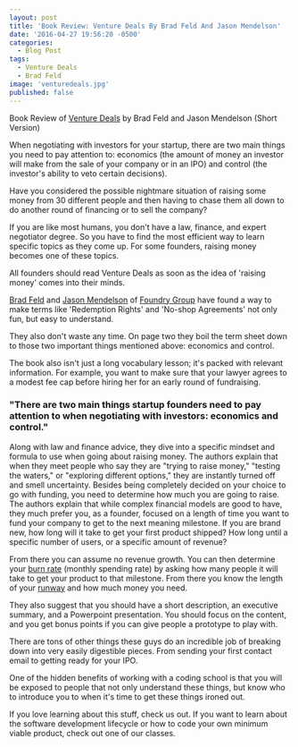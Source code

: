 ```yaml
---
layout: post
title: 'Book Review: Venture Deals By Brad Feld And Jason Mendelson'
date: '2016-04-27 19:56:20 -0500'
categories:
  - Blog Post
tags:
  - Venture Deals
  - Brad Feld
image: 'venturedeals.jpg'
published: false
---
```



Book Review of [Venture Deals](http://www.askthevc.com/) by Brad Feld and Jason Mendelson (Short Version)

When negotiating with investors for your startup, there are two main things you need to pay attention to: economics (the amount of money an investor will make from the sale of your company or in an IPO) and control (the investor's ability to veto certain decisions).

Have you considered the possible nightmare situation of raising some money from 30 different people and then having to chase them all down to do another round of financing or to sell the company?

If you are like most humans, you don't have a law, finance, and expert negotiator degree. So you have to find the most efficient way to learn specific topics as they come up. For some founders, raising money becomes one of these topics.

All founders should read Venture Deals as soon as the idea of 'raising money' comes into their minds.

[Brad Feld](http://www.foundrygroup.com/team/brad-feld/) and [Jason Mendelson](http://www.foundrygroup.com/team/jason-mendelson/) of [Foundry Group](http://www.foundrygroup.com/) have found a way to make terms like 'Redemption Rights' and 'No-shop Agreements' not only fun, but easy to understand.

They also don't waste any time. On page two they boil the term sheet down to those two important things mentioned above: economics and control.

The book also isn't just a long vocabulary lesson; it's packed with relevant information. For example, you want to make sure that your lawyer agrees to a modest fee cap before hiring her for an early round of fundraising.

### **"There are two main things startup founders need to pay attention to when negotiating with investors: economics and control."**


Along with law and finance advice, they dive into a specific mindset and formula to use when going about raising money. The authors explain that when they meet people who say they are "trying to raise money," "testing the waters," or "exploring different options," they are instantly turned off and smell uncertainty. Besides being completely decided on your choice to go with funding, you need to determine how much you are going to raise. The authors explain that while complex financial models are good to have, they much prefer you, as a founder, focused on a length of time you want to fund your company to get to the next meaning milestone. If you are brand new, how long will it take to get your first product shipped? How long until a specific number of users, or a specific amount of revenue?



From there you can assume no revenue growth. You can then determine your [burn rate](http://www.investopedia.com/terms/b/burnrate.asp) (monthly spending rate) by asking how many people it will take to get your product to that milestone. From there you know the length of your [runway](http://www.startupdefinition.com/runway) and how much money you need.

They also suggest that you should have a short description, an executive summary, and a Powerpoint presentation. You should focus on the content, and you get bonus points if you can give people a prototype to play with.

There are tons of other things these guys do an incredible job of breaking down into very easily digestible pieces. From sending your first contact email to getting ready for your IPO.

One of the hidden benefits of working with a coding school is that you will be exposed to people that not only understand these things, but know who to introduce you to when it's time to get these things ironed out.

If you love learning about this stuff, check us out. If you want to learn about the software development lifecycle or how to code your own minimum viable product, check out one of our classes.
